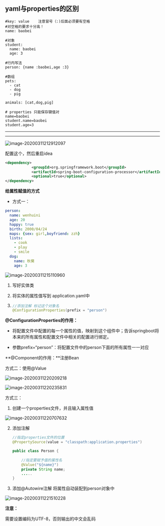 ## yaml与properties的区别

```yam
#key: value    注意冒号（:)后面必须要有空格
#对空格的要求十分高！
name: baobei

#对象
student:
  name: baobei
  age: 3

#行内写法
person: {name :baobei,age :3}

#数组
pets:
  - cat
  - dog
  - pig

animals: [cat,dog,pig]
```

```properties
# properties 只能保存键值对
name=baobei
student.name=baobei
student.age=3
```

---

---



![image-20200311212912097](C:\Users\86159\AppData\Roaming\Typora\typora-user-images\image-20200311212912097.png)

配置这个，然后重启idea

```xml
<dependency>
            <groupId>org.springframework.boot</groupId>
            <artifactId>spring-boot-configuration-processor</artifactId>
            <optional>true</optional>
</dependency>
```



**给属性赋值的方式**



* 方式一：

```yaml
person:
  name: wenhuini
  age: 20
  happy: true
  birth: 2000/04/24
  maps: {sex: girl,boyfriend: zzh}
  lists:
    - cook
    - play
    - smile
  dog:
    name: 秋葵
    age: 3
```

![image-20200311215110960](C:\Users\86159\AppData\Roaming\Typora\typora-user-images\image-20200311215110960.png)

1. 写好实体类

2. 将实体的属性值写到 application.yaml中

3. ```java
   //添加注解 标记这个对象名
   @ConfigurationProperties(prefix = "person")
   ```

**@ConfigurationProperties的作用：**

* 将配置文件中配置的每一个属性的值，映射到这个组件中；告诉springboot将本来的所有属性和配置文件中相关的配置进行绑定。

* 参数prefix=“person”：将配置文件中的person下面的所有属性一一对应

**@Component的作用：**注册Bean

方式二：使用@Value

![image-20200311220209218](C:\Users\86159\AppData\Roaming\Typora\typora-user-images\image-20200311220209218.png)

![image-20200311220235831](C:\Users\86159\AppData\Roaming\Typora\typora-user-images\image-20200311220235831.png)



方式三：

1. 创建一个properties文件，并且输入属性值

![image-20200311220707632](C:\Users\86159\AppData\Roaming\Typora\typora-user-images\image-20200311220707632.png)

2. 添加注解

   ```java
   //指定properties文件的位置
   @PropertySource(value = "classpath:application.properties")
   
   public class Person {
       
       //指定要赋予值的属性名
       @Value("${name}")
       private String name;
       .....
   }
   ```

3. 添加@Autowire注解  将属性自动装配到person对象中

![image-20200311221510228](C:\Users\86159\AppData\Roaming\Typora\typora-user-images\image-20200311221510228.png)





**注意：**

需要设置编码为UTF-8，否则输出的中文会乱码



